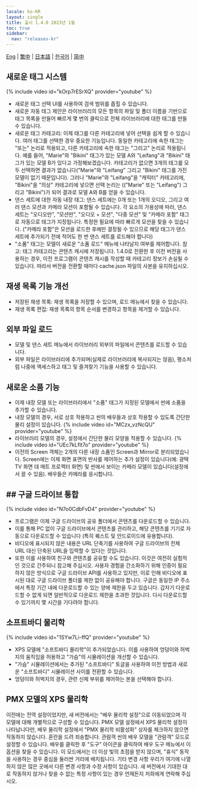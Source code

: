 ```yaml
---
locale: ko-KR
layout: single
title: 출시 1.4.0 2023년 1월
toc: true
sidebar:
  nav: "releases-kr"
---
```

[Eng](/dancexr/releases/1.4.0) | [繁中](/tw/dancexr/releases/1.4.0) | [日本語](/jp/dancexr/releases/1.4.0) | [한국어](/kr/dancexr/releases/1.4.0) | [简中](/zh/dancexr/releases/1.4.0)

## 새로운 태그 시스템
{% include video id="kOrp7rESrXQ" provider="youtube" %}
* 새로운 태그 선택 UI를 사용하여 검색 범위를 좁힐 수 있습니다.
* 새로운 자동 태그 제안은 라이브러리의 모든 항목의 파일 및 폴더 이름을 기반으로 태그 목록을 만들어 빠르게 몇 번의 클릭으로 전체 라이브러리에 대한 태그를 만들 수 있습니다.
* 새로운 태그 카테고리: 이제 태그를 다른 카테고리에 넣어 선택을 쉽게 할 수 있습니다. 여러 태그를 선택한 경우 중요한 기능입니다. 동일한 카테고리에 속한 태그는 "또는" 논리로 적용되고, 다른 카테고리에 속한 태그는 "그리고" 논리로 적용됩니다.
예를 들어, "Marie"와 "Bikini" 태그가 있는 모델 A와 "Leifang"과 "Bikini" 태그가 있는 모델 B가 있다고 가정해보겠습니다. 카테고리가 없으면 3개의 태그를 모두 선택하면 결과가 없습니다("Marie"와 "Leifang" 그리고 "Bikini" 태그를 가진 모델이 없기 때문입니다). 그러나 "Marie"와 "Leifang"을 "캐릭터" 카테고리에, "Bikini"을 "의상" 카테고리에 넣으면 선택 논리는 (("Marie" 또는 "Leifang") 그리고 "Bikini")가 되어 결과로 모델 A와 B를 얻을 수 있습니다.
* 댄스 세트에 대한 자동 내장 태그: 댄스 세트에는 0개 또는 1개의 오디오, 그리고 여러 댄스 모션과 카메라 모션이 포함될 수 있습니다. 각 요소의 가용성에 따라, 댄스 세트는 "오디오만", "모션만", "오디오 + 모션", "다중 모션" 및 "카메라 포함" 태그로 자동으로 태그가 지정됩니다. 특정한 필요에 따라 빠르게 모션을 찾을 수 있습니다. ("카메라 포함"은 모션을 로드한 후에만 결정될 수 있으므로 해당 태그가 댄스 세트에 추가되기 전에 적어도 한 번 댄스 세트를 로드해야 합니다)
* "소품" 태그는 모델이 새로운 "소품 로드" 메뉴에 나타날지 여부를 제어합니다.
참고: 태그 카테고리는 콘텐츠 캐시에 저장됩니다. 1.4.0로 전환한 후 이전 버전을 사용하는 경우, 이전 프로그램이 콘텐츠 캐시를 작성할 때 카테고리 정보가 손실될 수 있습니다. 따라서 버전을 전환할 때마다 cache.json 파일의 사본을 유지하십시오.

## 재생 목록 기능 개선
* 저장된 재생 목록: 재생 목록을 저장할 수 있으며, 로드 메뉴에서 찾을 수 있습니다.
* 재생 목록 편집: 재생 목록의 항목 순서를 변경하고 항목을 제거할 수 있습니다.

## 외부 파일 로드
* 모델 및 댄스 세트 메뉴에서 라이브러리 외부의 파일에서 콘텐츠를 로드할 수 있습니다.
* 외부 파일은 라이브러리에 추가되며(실제로 라이브러리에 복사되지는 않음), 평소처럼 나중에 액세스하고 태그 및 즐겨찾기 기능을 사용할 수 있습니다.

## 새로운 소품 기능
* 이제 내장 모델 또는 라이브러리에서 "소품" 태그가 지정된 모델에서 씬에 소품을 추가할 수 있습니다.
* 내장 모델의 경우, 서로 상호 작용하고 씬의 배우들과 상호 작용할 수 있도록 간단한 물리 설정이 있습니다.
{% include video id="MCzx_vzNcQU" provider="youtube" %}
* 라이브러리 모델의 경우, 설정에서 간단한 물리 모양을 적용할 수 있습니다.
{% include video id="UEc7kLflt7o" provider="youtube" %}
* 이전의 Screen 객체는 2개의 다른 내장 소품인 Screen과 Mirror로 분리되었습니다. Screen에는 이제 화면 표면의 반사를 제어하는 추가 설정이 있습니다(예: 광택 TV 화면 대 매트 프로젝터 화면) 및 씬에서 보이는 카메라 모델이 있습니다(설정에서 끌 수 있음). 배우들은 카메라를 응시합니다.
## ## 구글 드라이브 통합
{% include video id="N7o0CdbFvD4" provider="youtube" %}
* 프로그램은 이제 구글 드라이브의 공유 폴더에서 콘텐츠를 다운로드할 수 있습니다.
* 이를 통해 PC 없이 구글 드라이브에서 콘텐츠를 관리하고, 해당 콘텐츠를 기기로 자동으로 다운로드할 수 있습니다 (특히 퀘스트 및 안드로이드에 유용합니다).
* 비디오에 표시되지 않은 내용은 URL 단축기를 사용하여 구글 드라이브의 전체 URL 대신 단축된 URL을 입력할 수 있다는 것입니다.
* 또한 이를 사용하여 친구와 콘텐츠를 공유할 수도 있습니다.
이것은 여전히 실험적인 것으로 간주되니 참고해 주십시오. 사용자 경험을 간소화하기 위해 인증이 필요하지 않은 방식으로 구글 드라이브 API를 사용하고 있지만, 이로 인해 비디오에 표시된 대로 구글 드라이브 폴더를 제한 없이 공유해야 합니다. 구글은 동일한 IP 주소에서 특정 기간 내에 다운로드할 수 있는 양에 제한을 두고 있습니다. 갑자기 다운로드할 수 없게 되면 일반적으로 다운로드 제한을 초과한 것입니다. 다시 다운로드할 수 있기까지 몇 시간을 기다려야 합니다.

## 소프트바디 물리학
{% include video id="1SYw7Li-ffQ" provider="youtube" %}
* XPS 모델에 "소프트바디 물리학"이 추가되었습니다. 이를 사용하여 엉덩이와 허벅지의 움직임을 허용하고 "가슴"의 시뮬레이션을 개선할 수 있습니다.
* "가슴" 시뮬레이션에서는 추가된 "소프트바디" 토글을 사용하여 이전 방법과 새로운 "소프트바디" 시뮬레이션 사이를 전환할 수 있습니다.
* 엉덩이와 허벅지의 경우, 관련 신체 부위를 제어하는 본을 선택해야 합니다.

## PMX 모델의 XPS 물리학
이전에는 전역 설정이었지만, 새 버전에서는 "배우 물리학 설정"으로 이동되었으며 각 모델에 대해 개별적으로 구성할 수 있습니다.
PMX 모델 설정에서 XPS 물리학 설정이 나타납니다만, 배우 물리학 설정에서 "PMX 물리학 비활성화" 상자를 체크하지 않으면 작동하지 않습니다. 혼란을 드려 죄송합니다.
관람객
씬의 배우 모델을 "관람객" 모드로 설정할 수 있습니다. 배우를 클릭한 후 "도구" 아이콘을 클릭하여 배우 도구 메뉴에서 이 옵션을 찾을 수 있습니다. 이 모드에서는 더 이상 빛의 초점을 받지 않으며, "휴식" 동작을 사용하는 경우 중심을 둘러싼 거리에 배치됩니다.
기타 변경 사항
우리가 여기에 나열하지 않은 많은 곳에서 다른 변경 사항과 수정 사항이 있습니다. 새 버전에서 기대한 대로 작동하지 않거나 찾을 수 없는 특정 사항이 있는 경우 언제든지 저희에게 연락해 주십시오.
